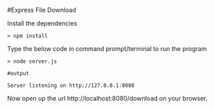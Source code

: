 #Express File Download

Install the dependencies 

```
> npm install

```

Type the below code in command prompt/terminal to run the program

```
> node server.js

#output

Server listening on http://127.0.0.1:8080

```

Now open up the url http://localhost:8080/download on your browser.
